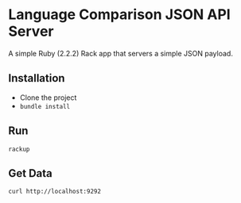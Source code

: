 # Language Comparison JSON API Server

A simple Ruby (2.2.2) Rack app that servers a simple JSON payload.

## Installation

* Clone the project
* `bundle install`

## Run

    rackup

## Get Data

    curl http://localhost:9292
